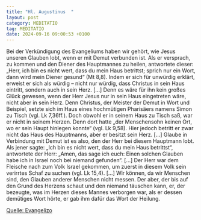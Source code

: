 ```yaml
---
title: "Hl. Augustinus  "
layout: post
category: MEDITATIO
tag: MEDITATIO
date: 2024-09-16 09:00:53 +0100
---
```


Bei der Verkündigung des Evangeliums haben wir gehört, wie Jesus unseren Glauben lobt, wenn er mit Demut verbunden ist. Als er versprach, zu kommen und den Diener des Hauptmannes zu heilen, antwortete dieser: „Herr, ich bin es nicht wert, dass du mein Haus betrittst; sprich nur ein Wort, dann wird mein Diener gesund“ (Mt 8,8).<!--more--> Indem er sich für unwürdig erklärt, erweist er sich als würdig – nicht nur würdig, dass Christus in sein Haus eintritt, sondern auch in sein Herz. [...]
Denn es wäre für ihn kein großes Glück gewesen, wenn der Herr Jesus nur in sein Haus eingetreten wäre, nicht aber in sein Herz. Denn Christus, der Meister der Demut in Wort und Beispiel, setzte sich im Haus eines hochmütigen Pharisäers namens Simon zu Tisch (vgl. Lk 7,36ff.). Doch obwohl er in seinem Haus zu Tisch saß, war er nicht in seinem Herzen. Denn dort hatte „der Menschensohn keinen Ort, wo er sein Haupt hinlegen konnte“ (vgl. Lk 9,58). Hier jedoch betritt er zwar nicht das Haus des Hauptmanns, aber er besitzt sein Herz. [...]
Glaube in Verbindung mit Demut ist es also, den der Herr bei diesem Hauptmann lobt. Als jener sagte: „Ich bin es nicht wert, dass du mein Haus betrittst“, antwortete der Herr: „Amen, das sage ich euch: Einen solchen Glauben habe ich in Israel noch bei niemand gefunden“. [...] Der Herr war dem Fleische nach zum Volk Israel gekommen, um zuerst in diesem Volk sein verirrtes Schaf zu suchen (vgl. Lk 15,4). [...] Wir können, da wir Menschen sind, den Glauben anderer Menschen nicht messen. Der aber, der bis auf den Grund des Herzens schaut und den niemand täuschen kann, er, der bezeugte, was im Herzen dieses Mannes verborgen war, als er dessen demütiges Wort hörte, er gab ihm dafür das Wort der Heilung.

[Quelle: Evangelizo](https://evangeliumtagfuertag.org/DE/gospel)